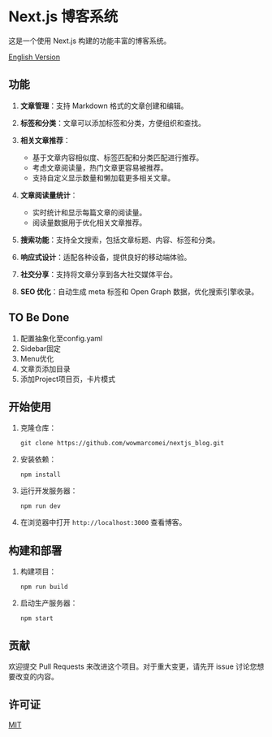 # Next.js 博客系统

这是一个使用 Next.js 构建的功能丰富的博客系统。

[English Version](./README_EN.md)

## 功能

1. **文章管理**：支持 Markdown 格式的文章创建和编辑。
2. **标签和分类**：文章可以添加标签和分类，方便组织和查找。
3. **相关文章推荐**：

   - 基于文章内容相似度、标签匹配和分类匹配进行推荐。
   - 考虑文章阅读量，热门文章更容易被推荐。
   - 支持自定义显示数量和懒加载更多相关文章。
4. **文章阅读量统计**：

   - 实时统计和显示每篇文章的阅读量。
   - 阅读量数据用于优化相关文章推荐。
5. **搜索功能**：支持全文搜索，包括文章标题、内容、标签和分类。
6. **响应式设计**：适配各种设备，提供良好的移动端体验。
7. **社交分享**：支持将文章分享到各大社交媒体平台。
8. **SEO 优化**：自动生成 meta 标签和 Open Graph 数据，优化搜索引擎收录。


## TO Be Done

1. 配置抽象化至config.yaml
2. Sidebar固定
3. Menu优化
4. 文章页添加目录
5. 添加Project项目页，卡片模式

## 开始使用

1. 克隆仓库：

   ```
   git clone https://github.com/wowmarcomei/nextjs_blog.git
   ```
2. 安装依赖：

   ```
   npm install
   ```
3. 运行开发服务器：

   ```
   npm run dev
   ```
4. 在浏览器中打开 `http://localhost:3000` 查看博客。

## 构建和部署

1. 构建项目：

   ```
   npm run build
   ```
2. 启动生产服务器：

   ```
   npm start
   ```

## 贡献

欢迎提交 Pull Requests 来改进这个项目。对于重大变更，请先开 issue 讨论您想要改变的内容。

## 许可证

[MIT](https://choosealicense.com/licenses/mit/)
